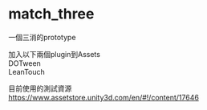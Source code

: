 # match_three

一個三消的prototype  

加入以下兩個plugin到Assets  
DOTween   
LeanTouch  

目前使用的測試資源  
https://www.assetstore.unity3d.com/en/#!/content/17646